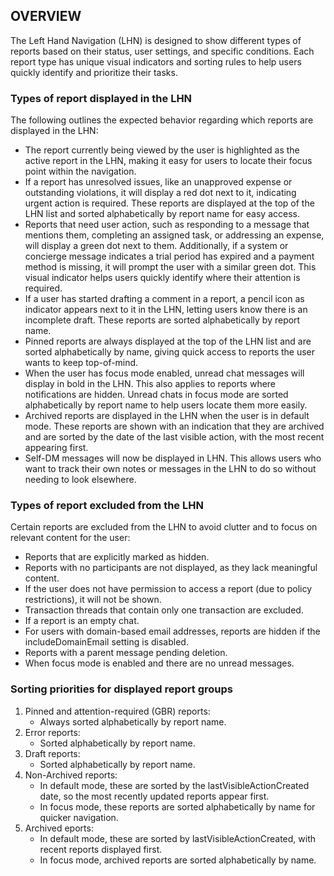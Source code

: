 ## OVERVIEW

The Left Hand Navigation (LHN) is designed to show different types of reports based on their status, user settings, and specific conditions. Each report type has unique visual indicators and sorting rules to help users quickly identify and prioritize their tasks.

### Types of report displayed in the LHN

The following outlines the expected behavior regarding which reports are displayed in the LHN:

- The report currently being viewed by the user is highlighted as the active report in the LHN, making it easy for users to locate their focus point within the navigation.
- If a report has unresolved issues, like an unapproved expense or outstanding violations, it will display a red dot next to it, indicating urgent action is required. These reports are displayed at the top of the LHN list and sorted alphabetically by report name for easy access.
- Reports that need user action, such as responding to a message that mentions them, completing an assigned task, or addressing an expense, will display a green dot next to them.  Additionally, if a system or concierge message indicates a trial period has expired and a payment method is missing, it will prompt the user with a similar green dot. This visual indicator helps users quickly identify where their attention is required.
- If a user has started drafting a comment in a report, a pencil icon as indicator appears next to it in the LHN, letting users know there is an incomplete draft. These reports are sorted alphabetically by report name.
- Pinned reports are always displayed at the top of the LHN list and are sorted alphabetically by name, giving quick access to reports the user wants to keep top-of-mind.
- When the user has focus mode enabled, unread chat messages will display in bold in the LHN. This also applies to reports where notifications are hidden. Unread chats in focus mode are sorted alphabetically by report name to help users locate them more easily.
- Archived reports are displayed in the LHN when the user is in default mode. These reports are shown with an indication that they are archived and are sorted by the date of the last visible action, with the most recent appearing first.
- Self-DM messages will now be displayed in LHN. This allows users who want to track their own notes or messages in the LHN to do so without needing to look elsewhere.

### Types of report excluded from the LHN

Certain reports are excluded from the LHN to avoid clutter and to focus on relevant content for the user:

- Reports that are explicitly marked as hidden.
- Reports with no participants are not displayed, as they lack meaningful content.
- If the user does not have permission to access a report (due to policy restrictions), it will not be shown.
- Transaction threads that contain only one transaction are excluded.
- If a report is an empty chat.
- For users with domain-based email addresses, reports are hidden if the includeDomainEmail setting is disabled.
- Reports with a parent message pending deletion.
- When focus mode is enabled and there are no unread messages.

### Sorting priorities for displayed report groups

1. Pinned and attention-required (GBR) reports:
    - Always sorted alphabetically by report name.
2.  Error reports:
    - Sorted alphabetically by report name.
3.  Draft reports:
    - Sorted alphabetically by report name.
4. Non-Archived reports:
    - In default mode, these are sorted by the lastVisibleActionCreated date, so the most recently updated reports appear first.
    - In focus mode, these reports are sorted alphabetically by name for quicker navigation.
5. Archived eports:
    - In default mode, these are sorted by lastVisibleActionCreated, with recent reports displayed first.
    - In focus mode, archived reports are sorted alphabetically by name.
